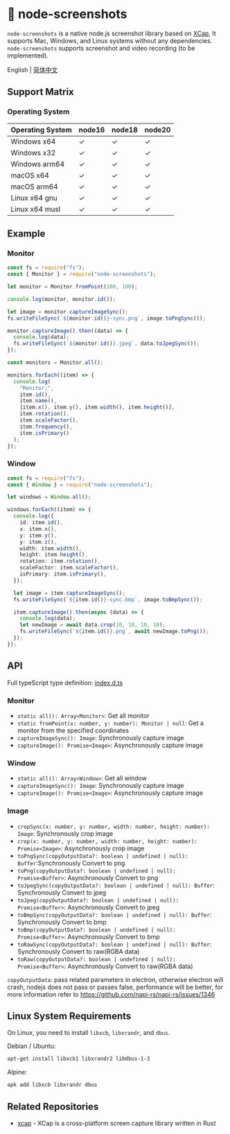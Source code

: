 # 📸 node-screenshots

`node-screenshots` is a native node.js screenshot library based on [XCap](https://github.com/nashaofu/xcap), It supports Mac, Windows, and Linux systems without any dependencies. `node-screenshots` supports screenshot and video recording (to be implemented).

English | [简体中文](README-zh_CN.md)

## Support Matrix

### Operating System

| Operating System | node16 | node18 | node20 |
| ---------------- | ------ | ------ | ------ |
| Windows x64      | ✓      | ✓      | ✓      |
| Windows x32      | ✓      | ✓      | ✓      |
| Windows arm64    | ✓      | ✓      | ✓      |
| macOS x64        | ✓      | ✓      | ✓      |
| macOS arm64      | ✓      | ✓      | ✓      |
| Linux x64 gnu    | ✓      | ✓      | ✓      |
| Linux x64 musl   | ✓      | ✓      | ✓      |

## Example

### Monitor

```ts
const fs = require("fs");
const { Monitor } = require("node-screenshots");

let monitor = Monitor.fromPoint(100, 100);

console.log(monitor, monitor.id());

let image = monitor.captureImageSync();
fs.writeFileSync(`${monitor.id()}-sync.png`, image.toPngSync());

monitor.captureImage().then((data) => {
  console.log(data);
  fs.writeFileSync(`${monitor.id()}.jpeg`, data.toJpegSync());
});

const monitors = Monitor.all();

monitors.forEach((item) => {
  console.log(
    "Monitor:",
    item.id(),
    item.name(),
    [item.x(), item.y(), item.width(), item.height()],
    item.rotation(),
    item.scaleFactor(),
    item.frequency(),
    item.isPrimary()
  );
});
```

### Window

```ts
const fs = require("fs");
const { Window } = require("node-screenshots");

let windows = Window.all();

windows.forEach((item) => {
  console.log({
    id: item.id(),
    x: item.x(),
    y: item.y(),
    y: item.z(),
    width: item.width(),
    height: item.height(),
    rotation: item.rotation(),
    scaleFactor: item.scaleFactor(),
    isPrimary: item.isPrimary(),
  });

  let image = item.captureImageSync();
  fs.writeFileSync(`${item.id()}-sync.bmp`, image.toBmpSync());

  item.captureImage().then(async (data) => {
    console.log(data);
    let newImage = await data.crop(10, 10, 10, 10);
    fs.writeFileSync(`${item.id()}.png`, await newImage.toPng());
  });
});
```

## API

Full typeScript type definition: [index.d.ts](./index.d.ts)

### Monitor

- `static all(): Array<Monitor>`: Get all monitor
- `static fromPoint(x: number, y: number): Monitor | null`: Get a monitor from the specified coordinates
- `captureImageSync(): Image`: Synchronously capture image
- `captureImage(): Promise<Image>`: Asynchronously capture image

### Window

- `static all(): Array<Window>`: Get all window
- `captureImageSync(): Image`: Synchronously capture image
- `captureImage(): Promise<Image>`: Asynchronously capture image

### Image

- `cropSync(x: number, y: number, width: number, height: number): Image`: Synchronously crop image
- `crop(x: number, y: number, width: number, height: number): Promise<Image>`: Asynchronously crop image
- `toPngSync(copyOutputData?: boolean | undefined | null): Buffer`:Synchronously Convert to png
- `toPng(copyOutputData?: boolean | undefined | null): Promise<Buffer>`: Asynchronously Convert to png
- `toJpegSync(copyOutputData?: boolean | undefined | null): Buffer`: Synchronously Convert to jpeg
- `toJpeg(copyOutputData?: boolean | undefined | null): Promise<Buffer>`: Asynchronously Convert to jpeg
- `toBmpSync(copyOutputData?: boolean | undefined | null): Buffer`: Synchronously Convert to bmp
- `toBmp(copyOutputData?: boolean | undefined | null): Promise<Buffer>`: Asynchronously Convert to bmp
- `toRawSync(copyOutputData?: boolean | undefined | null): Buffer`: Synchronously Convert to raw(RGBA data)
- `toRaw(copyOutputData?: boolean | undefined | null): Promise<Buffer>`: Asynchronously Convert to raw(RGBA data)

`copyOutputData`: pass related parameters in electron, otherwise electron will crash, nodejs does not pass or passes false, performance will be better, for more information refer to https://github.com/napi-rs/napi-rs/issues/1346

## Linux System Requirements

On Linux, you need to install `libxcb`, `libxrandr`, and `dbus`.

Debian / Ubuntu:

```sh
apt-get install libxcb1 libxrandr2 libdbus-1-3
```

Alpine:

```sh
apk add libxcb libxrandr dbus
```

## Related Repositories

- [xcap](https://github.com/nashaofu/xcap) - XCap is a cross-platform screen capture library written in Rust
